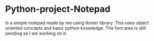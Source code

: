 # Python-project-Notepad
Is a simple notepad made by me using tkinter library.
This uses object oriented concepts and basic python knowledge.
The font area is still pending as I am working on it.
